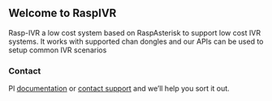 ## Welcome to RaspIVR

Rasp-IVR a low cost system based on RaspAsterisk to support low cost IVR systems. It works with supported chan dongles and our APIs can be used to setup common IVR scenarios


### Contact

Pl [documentation](https://help.github.com/categories/github-pages-basics/) or [contact support](https://github.com/contact) and we’ll help you sort it out.
